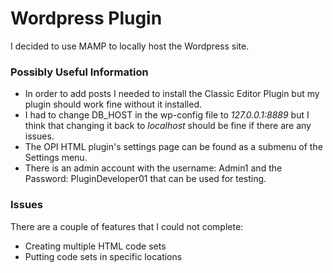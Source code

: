 # Wordpress Plugin
I decided to use MAMP to locally host the Wordpress site.

### Possibly Useful Information
* In order to add posts I needed to install the Classic Editor Plugin but my plugin should work fine without it installed.<br />
* I had to change DB_HOST in the wp-config file to *127.0.0.1:8889* but I think that changing it back to *localhost* should be fine if there are any issues.<br />
* The OPI HTML plugin's settings page can be found as a submenu of the Settings menu.<br />
* There is an admin account with the username: Admin1 and the Password: PluginDeveloper01 that can be used for testing.<br />

### Issues
There are a couple of features that I could not complete:

  * Creating multiple HTML code sets
  * Putting code sets in specific locations
  
  
